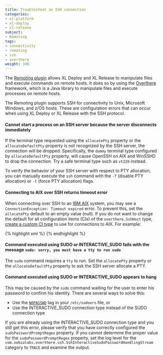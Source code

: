 ```yaml
---
title: Troubleshoot an SSH connection
categories:
- xl-platform
- xl-deploy
- xl-release
subject:
- Remoting
tags:
- connectivity
- remoting
- ssh
- overthere
weight: 346
---
```


The [Remoting plugin](/xl-platform/concept/remoting-plugin.html) allows XL Deploy and XL Release to manipulate files and execute commands on remote hosts. It does so by using the [Overthere](https://github.com/xebialabs/overthere) framework, which is a Java library to manipulate files and execute processes on remote hosts.

The Remoting plugin supports SSH for connectivity to Unix, Microsoft Windows, and z/OS hosts. These are configuration errors that can occur when using XL Deploy or XL Release with the SSH protocol.

#### Cannot start a process on an SSH server because the server disconnects immediately

If the terminal type requested using the `allocatePty` property or the `allocateDefaultPty` property is not recognized by the SSH server, the connection will be dropped. Specifically, the `dummy` terminal type configured by `allocateDefaultPty` property, will cause OpenSSH on AIX and WinSSHD to drop the connection. Try a safe terminal type such as `vt220` instead.

To verify the behavior of your SSH server with respect to PTY allocation, you can manually execute the `ssh` command with the `-T` (disable PTY allocation) or `-t` (force PTY allocation) flags.

#### Connecting to AIX over SSH returns timeout error

When connecting over SSH to an [IBM AIX](http://www-03.ibm.com/systems/power/software/aix/) system, you may see a `ConnectionException: Timeout expired` error. To prevent this, set the `allocatePty` default to an empty value (null). If you do not want to change the default for all configuration items (CIs) of the `overthere.SshHost` type, [create a custom CI type](/xl-deploy/how-to/define-a-new-ci-type.html) to use for connections to AIX. For example:

{% highlight xml %}
<type type="overthere.AixSshHost" extends="overthere.SshHost">
    <property name="allocatePty" kind="string" hidden="false" required="false" default="" category="Advanced" />
</type>
{% endhighlight %}

#### Command executed using SUDO or INTERACTIVE_SUDO fails with the message `sudo: sorry, you must have a tty to run sudo`

The `sudo` command requires a `tty` to run. Set the `allocatePty` property or the `allocateDefaultPty` property to ask the SSH server allocate a PTY.

#### Command executed using SUDO or INTERACTIVE_SUDO appears to hang

This may be caused by the `sudo` command waiting for the user to enter his password to confirm his identity. There are several ways to solve this:

* Use the [`NOPASSWD`](http://www.gratisoft.us/sudo/sudoers.man.html#nopasswd_and_passwd) tag in your `/etc/sudoers` file, or
* Use the INTERACTIVE_SUDO connection type instead of the SUDO connection type

If you are already using the INTERACTIVE_SUDO connection type and you still get this error, please verify that you have correctly configured the `sudoPasswordPromptRegex` property. If you cannot determine the proper value for the `sudoPasswordPromptRegex` property, set the log level for the `com.xebialabs.overthere.ssh.SshInteractiveSudoPasswordHandlingStream` category to `TRACE` and examine the output.
